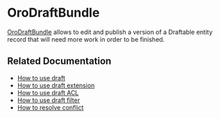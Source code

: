 <a id="bundle-docs-platform-draft-bundle"></a>

# OroDraftBundle

<a href="https://github.com/oroinc/platform/tree/5.1/src/Oro/Bundle/DraftBundle" target="_blank">OroDraftBundle</a> allows to edit and publish a version of a Draftable entity record that will need more work in order to be finished.

## Related Documentation

* [How to use draft](how-to-use-draft.md#draft-bundle-use-draft)
* [How to use draft extension](how-to-use-draft-extension.md#draft-bundle-use-draft-extension)
* [How to use draft ACL](how-to-use-draft-acl.md#draft-bundle-use-draft-acl)
* [How to use draft filter](how-to-use-draft-filter.md#draft-bundle-use-draft-filter)
* [How to resolve conflict](how-to-resolve-draft-conflicts.md#draft-bundle-resolve-draft-conflicts)

<!-- Frontend -->
